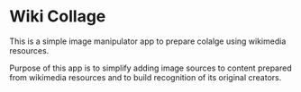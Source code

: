 # Wiki Collage

This is a simple image manipulator app to prepare colalge using wikimedia resources.

Purpose of this app is to simplify adding image sources to content prepared from wikimedia resources and to build recognition of its original creators.
